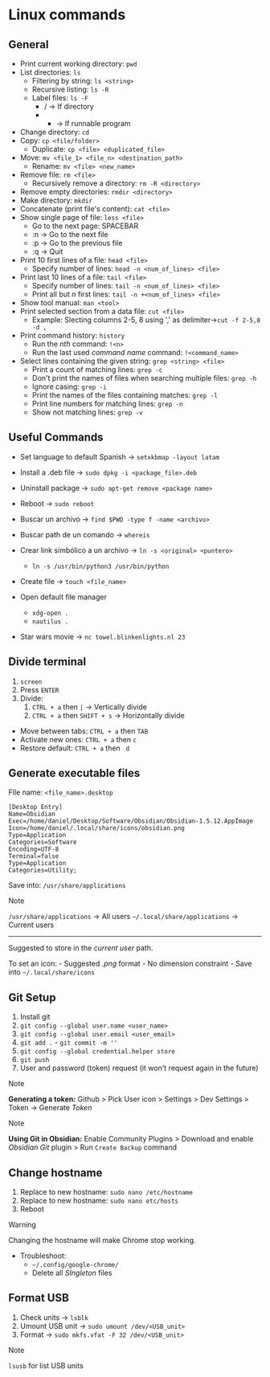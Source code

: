 # Linux commands

## General

- Print current working directory: `pwd`
- List directories: `ls`
	- Filtering by string: `ls <string>`
	- Recursive listing: `ls -R`
	- Label files: `ls -F`
		- / -> If directory
		- * -> If runnable program
- Change directory: `cd`
- Copy: `cp <file/folder>`
	- Duplicate: `cp <file> <duplicated_file>`
- Move: `mv <file_1> <file_n> <destination_path>`
	- Rename: `mv <file> <new_name>`
- Remove file: `rm <file>`
	- Recursively remove a directory: `rm -R <directory>`
- Remove empty directories: `rmdir <directory>`
- Make directory: `mkdir`
- Concatenate (print file's content): `cat <file>`
- Show single page of file: `less <file>`
	- Go to the next page: SPACEBAR
	- :n -> Go to the next file
	- :p -> Go to the previous file
	- :q -> Quit
- Print 10 first lines of a file: `head <file>`
	- Specify number of lines: `head -n <num_of_lines> <file>`
- Print last 10 lines of a file: `tail <file>`
	- Specify number of lines: `tail -n <num_of_lines> <file>`
	- Print all but *n* first lines: `tail -n +<num_of_lines> <file>`
- Show tool manual: `man <tool>`
- Print selected section from a data file: `cut <file>`
	- Example: Slecting columns 2-5, 8 using ',' as delimiter->`cut -f 2-5,8 -d ,`
- Print command history: `history`
	- Run the *nth* command: `!<n>`
	- Run the last used *command name* command: `!<command_name>`
- Select lines containing the given string: `grep <string> <file>`
	- Print a count of matching lines: `grep -c`
	- Don't print the names of files when searching multiple files: `grep -h`
	- Ignore casing: `grep -i`
	- Print the names of the files containing matches: `grep -l`
	- Print line numbers for matching lines: `grep -n`
	- Show not matching lines: `grep -v`





## Useful Commands

- Set language to default Spanish -> `setxkbmap -layout latam`
- Install a .deb file -> `sudo dpkg -i <package_file>.deb`
- Uninstall package -> `sudo apt-get remove <package name>`
- Reboot -> `sudo reboot`
- Buscar un archivo -> `find $PWD -type f -name <archivo>`
- Buscar path de un comando -> `whereis`
- Crear link simbólico a un archivo -> `ln -s <original> <puntero>`
	- `ln -s /usr/bin/python3 /usr/bin/python`
- Create file -> `touch <file_name>`
- Open default file manager
	- `xdg-open .`
	- `nautilus .`

- Star wars movie -> `nc towel.blinkenlights.nl 23`

## Divide terminal

1. `screen`
2. Press `ENTER`
3. Divide:
	1. `CTRL + a` then `|` -> Vertically divide
	2. `CTRL + a` then `SHIFT + s` -> Horizontally divide

- Move between tabs: `CTRL + a` then `TAB`
- Activate new ones: `CTRL + a` then `c`
- Restore default: `CTRL + a` then ` d`

## Generate executable files

FIle name: `<file_name>.desktop`

```Text file
[Desktop Entry]
Name=Obsidian  
Exec=/home/daniel/Desktop/Software/Obsidian/Obsidian-1.5.12.AppImage
Icon=/home/daniel/.local/share/icons/obsidian.png
Type=Application
Categories=Software  
Encoding=UTF-8
Terminal=false
Type=Application
Categories=Utility;
```

Save into: `/usr/share/applications`

>[!Note]
> `/usr/share/applications` -> All users
> `~/.local/share/applications` -> Current users

---

Suggested to store in the _current user_ path.

To set an icon:
	- Suggested _.png_ format
	- No dimension constraint
	- Save into `~/.local/share/icons`

## Git Setup

1. Install git
2.  `git config --global user.name <user_name>`
3. `git config --global user.email <user_email>`
4. `git add .` - `git commit -m ''`
5. `git config --global credential.helper store`
6. `git push`
7. User and password (token) request (it won't request again in the future)

>[!Note] 
>**Generating a token:**
>Github > Pick User icon > Settings > Dev Settings > Token -> Generate _Token_

>[!Note]
>**Using Git in Obsidian:**
>Enable Community Plugins > Download and enable *Obsidian Git* plugin > Run `Create Backup` command 


## Change hostname

1. Replace to new hostname: `sudo nano /etc/hostname`
2. Replace to new hostname: `sudo nano etc/hosts`
3. Reboot

>[!Warning]
>Changing the hostname will make Chrome stop working.
>- Troubleshoot: 
>	- `~/.config/google-chrome/`
>	- Delete all _SIngleton_ files

## Format USB

1. Check units -> `lsblk`
2. Umount USB unit -> `sudo umount /dev/<USB_unit>`
3. Format -> `sudo mkfs.vfat -F 32 /dev/<USB_unit>`

>[!Note]
>`lsusb` for list USB units








